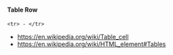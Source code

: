 #### Table Row
```
<tr> - </tr>
```

* https://en.wikipedia.org/wiki/Table_cell
* https://en.wikipedia.org/wiki/HTML_element#Tables
